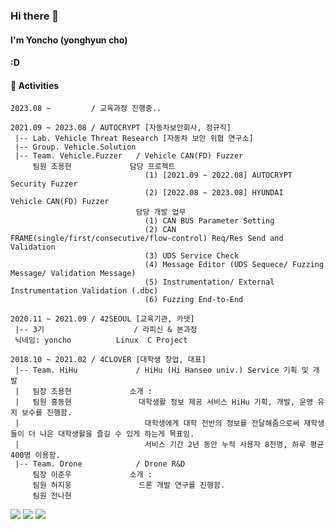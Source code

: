 ### Hi there 👋

#### I'm Yoncho (yonghyun cho) 
####
#### :D 

<h4>🚀 Activities </h4>

```
2023.08 ~         / 교육과정 진행중..

2021.09 ~ 2023.08 / AUTOCRYPT [자동차보안회사, 정규직]
 |-- Lab. Vehicle Threat Research [자동차 보안 위협 연구소]
 |-- Group. Vehicle.Solution
 |-- Team. Vehicle.Fuzzer   / Vehicle CAN(FD) Fuzzer
     팀원 조용현             담당 프로젝트
                              (1) [2021.09 ~ 2022.08] AUTOCRYPT Security Fuzzer
                              (2) [2022.08 ~ 2023.08] HYUNDAI   Vehicle CAN(FD) Fuzzer
                            담당 개발 업무
                              (1) CAN BUS Parameter Setting
                              (2) CAN FRAME(single/first/consecutive/flow-control) Req/Res Send and Validation
                              (3) UDS Service Check
                              (4) Message Editor (UDS Sequece/ Fuzzing Message/ Validation Message)
                              (5) Instrumentation/ External Instrumentation Validation (.dbc)
                              (6) Fuzzing End-to-End
                                                        
2020.11 ~ 2021.09 / 42SEOUL [교육기관, 카뎃]
 |-- 3기                    / 라피신 & 본과정
 닉네임: yoncho          Linux  C Project
                       
2018.10 ~ 2021.02 / 4CLOVER [대학생 창업, 대표] 
 |-- Team. HiHu             / HiHu (Hi Hanseo univ.) Service 기획 및 개발
 |   팀장 조용현             소개 :  
 |   팀원 홍동현               대학생활 정보 제공 서비스 HiHu 기획, 개발, 운영 유지 보수를 진행함.
 |                            대학생에게 대학 전반의 정보를 전달해줌으로써 재학생들이 더 나은 대학생활을 즐길 수 있게 하는게 목표임.
 |                            서비스 기간 2년 동안 누적 사용자 8천명, 하루 평균 400명 이용함.
 |-- Team. Drone            / Drone R&D
     팀장 이준우             소개 :
     팀원 허지웅               드론 개발 연구를 진행함.
     팀원 전나현             
```


<img src="https://img.shields.io/badge/42seoul (yoncho)-000000?style=for-the-badge&logo=42&logoColor=white">
<a href="https://yonghyn.tistory.com/5" target="_blank"><img src="https://img.shields.io/badge/Blog-000000?style=for-the-badge&logo=Tistory&logoColor=white"></a>
<a href="https://www.linkedin.com/in/%EC%9A%A9%ED%98%84-%EC%A1%B0-9702261b7/" target="_blank"><img src="https://img.shields.io/badge/Cho yong hyun-0A66C2?style=for-the-badge&logo=Linkedin&logoColor=white"></a>


<!--
**yoncho/yoncho** is a ✨ _special_ ✨ repository because its `README.md` (this file) appears on your GitHub profile.

Here are some ideas to get you started:

- 🔭 I’m currently working on ...
- 🌱 I’m currently learning ...
- 👯 I’m looking to collaborate on ...
- 🤔 I’m looking for help with ...
- 💬 Ask me about ...
- 📫 How to reach me: ...
- 😄 Pronouns: ...
- ⚡ Fun fact: ...
-->

